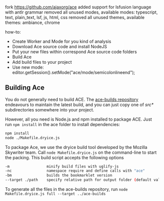 fork https://github.com/ajaxorg/ace
added support for lsfusion language with antlr grammar
removed all unused modes, available modes: typescript, text, plain_text, lsf, js, html, css
removed all unused themes, available themes: ambiance, chrome

how-to:
 - Create Worker and Mode for you kind of analysis
 - Download Ace source code and install NodeJS
 - Put your new files within correspond Ace source code folders
 - Build Ace
 - Add build files to your project
 - Use new mode: editor.getSession().setMode("ace/mode/semicolonlineend");


Building Ace
-----------

You do not generally need to build ACE. The [ace-builds repository](https://github.com/ajaxorg/ace-builds/) endeavours to maintain the latest build, and you can just copy one of _src*_ subdirectories somewhere into your project.

However, all you need is Node.js and npm installed to package ACE. Just run `npm install` in the ace folder to install dependencies:

```bash
npm install
node ./Makefile.dryice.js
```

To package Ace, we use the dryice build tool developed by the Mozilla Skywriter team. Call `node Makefile.dryice.js` on the command-line to start the packing. This build script accepts the following options

```bash
-m                 minify build files with uglify-js          
-nc                namespace require and define calls with "ace"
-bm                builds the bookmarklet version
--target ./path    specify relative path for output folder (default value is "./build")
```

To generate all the files in the ace-builds repository, run `node Makefile.dryice.js full --target ../ace-builds`
